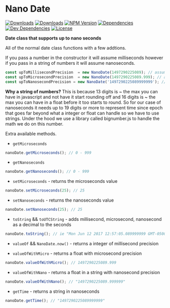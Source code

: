 # Nano Date

[![Downloads][npm-dm]][package-url]
[![Downloads][npm-dt]][package-url]
[![NPM Version][npm-v]][package-url]
[![Dependencies][deps]][package-url]
[![Dev Dependencies][dev-deps]][package-url]
[![License][license]][package-url]

__Date class that supports up to nano seconds__

All of the normal date class functions with a few addtions.

If you pass a number in the constructor it will assume milliseconds however if
you pass in a string of numbers it will assume nanoseconds.

```javascript
const upToMillisecondPrecision  = new NanoDate(1497290225089); // assumes milliseconds
const upToMicrosecondPrecision  = new NanoDate(1497290225089.999); // assumes milliseconds
const upToNanosecondPrecision = new NanoDate('1497290225089999999'); // assumes nanoseconds
```

__Why a string of numbers?__
This is because 13 digits is ~ the max you can have in javascript and not have it start rounding off and 16 digits is ~ the max you can have in a float before it too starts to round.
So for our case of nanoseconds it needs up to 19 digits or more to represent time since epoch
that goes far beyond what a integer or float can handle so we have to use strings. Under the hood we use a library called bignumber.js to handle the math we do on this number.

Extra available methods.

- `getMicroseconds`
```javascript
nanoDate.getMicroseconds(); // 0 - 999
```

- `getNanoseconds`
```javascript
nanoDate.getNanoseconds(); // 0 - 999
```

- `setMicroseconds` - returns the microseconds value
```javascript
nanoDate.setMicroseconds(25); // 25
```

- `setNanoseconds` - returns the nanoseconds value
```javascript
nanoDate.setNanoseconds(25); // 25
```

- `toString` && `toUTCString` - adds millisecond, microsecond, nanosecond as a decimal to the seconds
```javascript
nanoDate.toString(); // ie "Mon Jun 12 2017 12:57:05.089999999 GMT-0500 (CDT)"
```

- `valueOf` && `NanoDate.now()` - returns a integer of millisecond precision

- `valueOfWithMicro` - returns a float with microsecond precision
```javascript
nanoDate.valueOfWithMicro(); // 1497290225089.999
```

- `valueOfWithNano` - returns a float in a string with nanosecond precision
```javascript
nanoDate.valueOfWithNano(); // "1497290225089.999999"
```

- `getTime` - returns a string in nanoseconds
```javascript
nanoDate.getTime(); // "1497290225089999999"
```

[npm-dm]: https://img.shields.io/npm/dm/nano-date.svg
[npm-dt]: https://img.shields.io/npm/dt/nano-date.svg
[npm-v]: https://img.shields.io/npm/v/nano-date.svg
[deps]: https://img.shields.io/david/jcgertig/nano-date.svg
[dev-deps]: https://img.shields.io/david/dev/jcgertig/nano-date.svg
[license]: https://img.shields.io/npm/l/nano-date.svg
[package-url]: https://npmjs.com/package/nano-date
